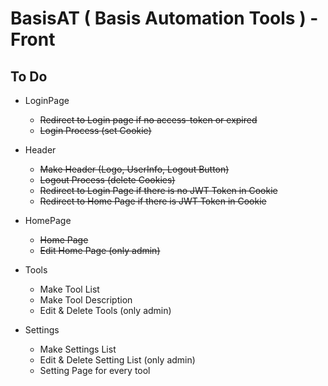 # BasisAT ( Basis Automation Tools ) - Front

## To Do

-   LoginPage

    -   <s>Redirect to Login page if no access-token or expired</s>
    -   <s>Login Process (set Cookie)</s>

-   Header

    -   <s>Make Header (Logo, UserInfo, Logout Button)</s>
    -   <s>Logout Process (delete Cookies)</s>
    -   <s>Redirect to Login Page if there is no JWT Token in Cookie</s>
    -   <s>Redirect to Home Page if there is JWT Token in Cookie</s>

-   HomePage

    -   <s>Home Page</s>
    -   <s>Edit Home Page (only admin)</s>

-   Tools

    -   Make Tool List
    -   Make Tool Description
    -   Edit & Delete Tools (only admin)

-   Settings
    -   Make Settings List
    -   Edit & Delete Setting List (only admin)
    -   Setting Page for every tool
